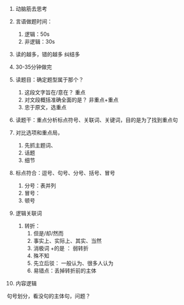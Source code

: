1. 动脑筋去思考
2. 言语做题时间：
   1. 逻辑：50s
   2. 非逻辑：30s
3. 读的越多，错的越多 纠结多
4. 30-35分钟做完 



1. 读题目：确定题型属于那个？
   1. 这段文字旨在/意在？ 重点
   2. 对文段概括准确全面的是？ 非重点+重点
   3. 忠于原文，选重点
2. 读题干：重点分析标点符号、关联词、关键词，目的是为了找到重点句
3. 对比选项和重点局，
   1. 先抓主题词、
   2. 话题
   3. 细节



1. 标点符合：逗号、句号、分号、括号、冒号
   1. 分号：表并列     
   2. 冒号：
   3. 顿号
2. 逻辑关联词
   1. 转折：
      1. 但是/却/然而
      2. 事实上、实际上、其实、当然
      3. 消极词 +的是 ： 弱转折
      4. 殊不知
      5. 先立后驳： 一般认为、很多人认为
      6. 易错点：丢掉转折前的主体
3. 内容逻辑





句号划分，看没句的主体句，问题？
